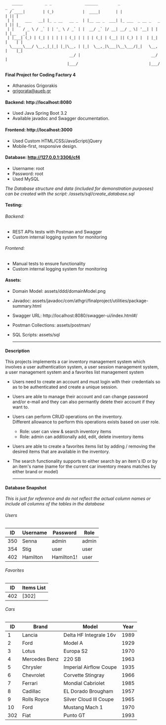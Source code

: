```
   _____          _ _               ______         _                     _  _   
  / ____|        | (_)             |  ____|       | |                   | || |  
 | |     ___   __| |_ _ __   __ _  | |__ __ _  ___| |_ ___  _ __ _   _  | || |_ 
 | |    / _ \ / _` | | '_ \ / _` | |  __/ _` |/ __| __/ _ \| '__| | | | |__   _|
 | |___| (_) | (_| | | | | | (_| | | | | (_| | (__| || (_) | |  | |_| |    | |  
  \_____\___/ \__,_|_|_| |_|\__, | |_|  \__,_|\___|\__\___/|_|   \__, |    |_|  
                             __/ |                                __/ |         
                            |___/                                |___/         
```

#### Final Project for Coding Factory 4
- Athanasios Grigorakis
- grigorata@aueb.gr

#### Backend: http://localhost:8080
- Used Java Spring Boot 3.2
- Available javadoc and Swagger documentation.

#### Frontend: http://localhost:3000
- Used Custom HTML/CSS/JavaScript/jQuery
- Mobile-first, responsive design.

#### Database: http://127.0.0.1:3306/cf4
- Username: root
- Password: root
- Used MySQL

*The Database structure and data (included for demonstration purposes) can be created with the script: /assets/sql/create_database.sql*

#### Testing:

###### Backend:
- REST APIs tests with Postman and Swagger
- Custom internal logging system for monitoring
###### Frontend:
- Manual tests to ensure functionality
- Custom internal logging system for monitoring

#### Assets:
- Domain Model: assets/ddd/domainModel.png
- Javadoc: assets/javadoc/com/athgri/finalproject/utilities/package-summary.html
- Swagger URL: http://localhost:8080/swagger-ui/index.html#/
- Postman Collections: assets/postman/
- SQL Scripts: assets/sql

  ---

#### Description
This projects implements a car inventory management system which involves a user authentication system, a user session management system, a user management system and a favorites list management system 

- Users need to create an account and must login with their credentials so as to be authenticated and create a unique session.

- Users are able to manage their account and can change password and/or e-mail and they can also permantly delete their account if they want to.

- Users can perform CRUD operations on the inventory. <br>
  Different allowance to perform this operations exists based on user role. <br>
	- Role: user can view & search inventory items
	- Role: admin can additionally add, edit, delete inventory items

- Users are able to create a favorites items list by adding / removing the desired items that are available in the inventory.

- The search functionality supports to either search by an item's ID or by an item's name (name for the current car inventory means matches by either brand or model)

  ---

#### Database Snapshot <br>
  *This is just for reference and do not reflect the actual column names or include all columns of the tables in the database*
###### Users
| ID  | Username | Password   | Role  |
|-----|----------|------------|-------|
| 350 | Senna    | admin      | admin |
| 354 | Stig     | user       | user  |
| 402 | Hamilton | Hamilton1! | user  |

###### Favorites
| ID  | Items List |
|-----|------------|
| 402 | [302]      |

###### Cars
| ID  | Brand         | Model                  | Year |
|-----|---------------|------------------------|------|
| 1   | Lancia        | Delta HF Integrale 16v | 1989 |
| 2   | Ford          | Model A                | 1929 |
| 3   | Lotus         | Europa S2              | 1970 |
| 4   | Mercedes Benz | 220 SB                 | 1963 |
| 5   | Chrysler      | Imperial Airflow Coupe | 1935 |
| 6   | Chevrolet     | Corvette Stingray      | 1966 |
| 7   | Ferrari       | Mondial Cabriolet      | 1985 |
| 8   | Cadillac      | EL Dorado Brougham     | 1957 |
| 9   | Rolls Royce   | Silver Cloud III Coupe | 1965 |
| 10  | Ford          | Mustang Mach 1         | 1970 |
| 302 | Fiat          | Punto GT               | 1993 |
